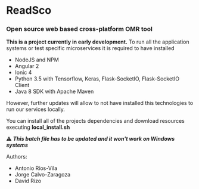 # ReadSco
### Open source web based cross-platform OMR tool

**This is a project currently in early development.**
To run all the application systems or test specific microservices it is required to have installed

* NodeJS and NPM
* Angular 2
* Ionic 4
* Python 3.5 with Tensorflow, Keras, Flask-SocketIO, Flask-SocketIO Client
* Java 8 SDK with Apache Maven

However, further updates will allow to not have installed this technologies to run our services locally.

You can install all of the projects dependencies and download resources executing **local_install.sh**

:warning: __*This batch file has to be updated and it won't work on Windows systems*__

Authors:
* Antonio Ríos-Vila
* Jorge Calvo-Zaragoza
* David Rizo

